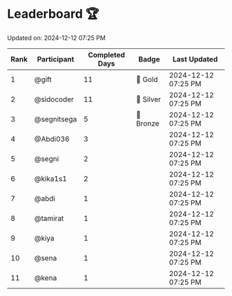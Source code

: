 # Leaderboard 🏆

Updated on: 2024-12-12 07:25 PM

| Rank | Participant       | Completed Days | Badge      | Last Updated         |
|------|-------------------|----------------|------------|----------------------|
| 1    | @gift             | 11             | 🏅 Gold     | 2024-12-12 07:25 PM |
| 2    | @sidocoder        | 11             | 🥈 Silver   | 2024-12-12 07:25 PM |
| 3    | @segnitsega       | 5              | 🥉 Bronze   | 2024-12-12 07:25 PM |
| 4    | @Abdi036          | 3              |            | 2024-12-12 07:25 PM |
| 5    | @segni            | 2              |            | 2024-12-12 07:25 PM |
| 6    | @kika1s1          | 2              |            | 2024-12-12 07:25 PM |
| 7    | @abdi             | 1              |            | 2024-12-12 07:25 PM |
| 8    | @tamirat          | 1              |            | 2024-12-12 07:25 PM |
| 9    | @kiya             | 1              |            | 2024-12-12 07:25 PM |
| 10   | @sena             | 1              |            | 2024-12-12 07:25 PM |
| 11   | @kena             | 1              |            | 2024-12-12 07:25 PM |
